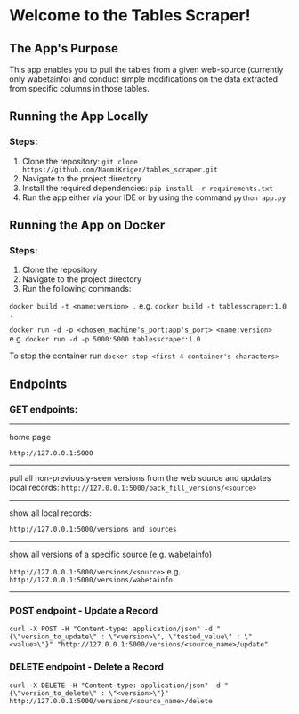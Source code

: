 # Welcome to the Tables Scraper!

## The App's Purpose
This app enables you to pull the tables from a given web-source (currently only wabetainfo) 
and conduct simple modifications on the data extracted from specific columns in those tables.

## Running the App Locally
### Steps:
1. Clone the repository: `git clone https://github.com/NaomiKriger/tables_scraper.git`
2. Navigate to the project directory
3. Install the required dependencies: `pip install -r requirements.txt`
4. Run the app either via your IDE or by using the command `python app.py`

## Running the App on Docker
### Steps:
1. Clone the repository 
2. Navigate to the project directory
3. Run the following commands:

`docker build -t <name:version> .` e.g. `docker build -t tablesscraper:1.0 .`

`docker run -d -p <chosen_machine's_port:app's_port> <name:version> ` e.g. `docker run -d -p 5000:5000 tablesscraper:1.0`

To stop the container run `docker stop <first 4 container's characters>`

## Endpoints
### GET endpoints:

---
home page

`http://127.0.0.1:5000`

---
pull all non-previously-seen versions from the web source and updates local records:
`http://127.0.0.1:5000/back_fill_versions/<source>`

---
show all local records:

`http://127.0.0.1:5000/versions_and_sources`

---

show all versions of a specific source (e.g. wabetainfo)

`http://127.0.0.1:5000/versions/<source>` e.g. `http://127.0.0.1:5000/versions/wabetainfo`

---

### POST endpoint - Update a Record
`curl -X POST -H "Content-type: application/json" -d "{\"version_to_update\" : \"<version>\", \"tested_value\" : \"<value>\"}" "http://127.0.0.1:5000/versions/<source_name>/update"`

### DELETE endpoint - Delete a Record
`curl -X DELETE -H "Content-type: application/json" -d "{\"version_to_delete\" : \"<version>\"}" http://127.0.0.1:5000/versions/<source_name>/delete`